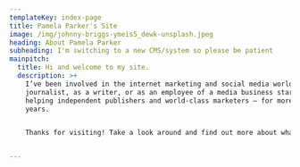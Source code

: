 ```yaml
---
templateKey: index-page
title: Pamela Parker's Site
image: /img/johnny-briggs-ymeis5_dewk-unsplash.jpeg
heading: About Pamela Parker
subheading: I'm switching to a new CMS/system so please be patient
mainpitch:
  title: Hi and welcome to my site.
  description: >+
    I’ve been involved in the internet marketing and social media world — as a
    journalist, as a writer, or as an employee of a media business start-up
    helping independent publishers and world-class marketers — for more than 20
    years.


    Thanks for visiting! Take a look around and find out more about what I do.


---
```

